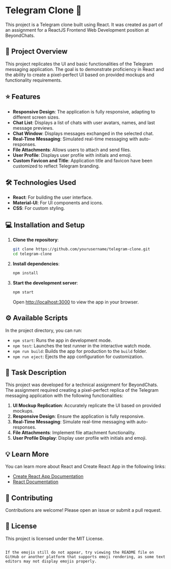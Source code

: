 # Telegram Clone 🚀

This project is a Telegram clone built using React. It was created as part of an assignment for a ReactJS Frontend Web Development position at BeyondChats.

## 📝 Project Overview

This project replicates the UI and basic functionalities of the Telegram messaging application. The goal is to demonstrate proficiency in React and the ability to create a pixel-perfect UI based on provided mockups and functionality requirements.

## ⭐ Features

- **Responsive Design**: The application is fully responsive, adapting to different screen sizes.
- **Chat List**: Displays a list of chats with user avatars, names, and last message previews.
- **Chat Window**: Displays messages exchanged in the selected chat.
- **Real-Time Messaging**: Simulated real-time messaging with auto-responses.
- **File Attachments**: Allows users to attach and send files.
- **User Profile**: Displays user profile with initials and emoji.
- **Custom Favicon and Title**: Application title and favicon have been customized to reflect Telegram branding.

## 🛠 Technologies Used

- **React**: For building the user interface.
- **Material-UI**: For UI components and icons.
- **CSS**: For custom styling.

## 💻 Installation and Setup

1. **Clone the repository**:
   ```bash
   git clone https://github.com/yourusername/telegram-clone.git
   cd telegram-clone
   ```

2. **Install dependencies**:
   ```bash
   npm install
   ```

3. **Start the development server**:
   ```bash
   npm start
   ```

   Open [http://localhost:3000](http://localhost:3000) to view the app in your browser.

## ⚙️ Available Scripts

In the project directory, you can run:

- `npm start`: Runs the app in development mode.
- `npm test`: Launches the test runner in the interactive watch mode.
- `npm run build`: Builds the app for production to the `build` folder.
- `npm run eject`: Ejects the app configuration for customization.

## 📝 Task Description

This project was developed for a technical assignment for BeyondChats. The assignment required creating a pixel-perfect replica of the Telegram messaging application with the following functionalities:

1. **UI Mockup Replication**: Accurately replicate the UI based on provided mockups.
2. **Responsive Design**: Ensure the application is fully responsive.
3. **Real-Time Messaging**: Simulate real-time messaging with auto-responses.
4. **File Attachments**: Implement file attachment functionality.
5. **User Profile Display**: Display user profile with initials and emoji.

## 💡 Learn More

You can learn more about React and Create React App in the following links:

- [Create React App Documentation](https://facebook.github.io/create-react-app/docs/getting-started)
- [React Documentation](https://reactjs.org/)

## 🤝 Contributing

Contributions are welcome! Please open an issue or submit a pull request.

## 📄 License

This project is licensed under the MIT License.
```

If the emojis still do not appear, try viewing the README file on GitHub or another platform that supports emoji rendering, as some text editors may not display emojis properly.
